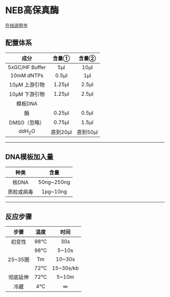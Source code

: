 # NEB高保真酶
[在线说明书](https://www.neb.cn/zh-cn/protocols/0001/01/01/pcr-protocol-m0530)
## 配置体系
|        成分        |  含量①   |  含量②   |
|:----------------:|:------:|:------:|
|  5xGC/HF Buffer  |  5μl   |  10μl  |
|    10mM dNTPs    | 0.5μl  |  1μl   |
|    10μM 上游引物     | 1.25μl | 2.5μl  |
|    10μM 下游引物     | 1.25μl | 2.5μl  |
|      模板DNA       |        |        |
|        酶         | 0.25μl | 0.5μl  |
|     DMSO（忽略）     | 0.75μl | 1.5μl  |
| ddH<sub>2</sub>O | 直到20μl | 直到50μl |
***
## DNA模板加入量
|  种类   |     含量     |
|:-----:|:----------:|
| 核DNA  | 50ng~250ng |
| 质粒或病毒 |  1pg~10ng  |
***
## 反应步骤
|   步骤   | 温度  |    时间     |
|:------:|:---:|:---------:|
|  初变性   | 98℃ |    30s    |
|        | 98℃ |   5~10s   |
| 25~35圈 | Tm  |  10~30s   |
|        | 72℃ | 15~30s/kb |
|  彻底延伸  | 72℃ |   5~10m   |
|   冷藏   | 4℃  |     ∞     |